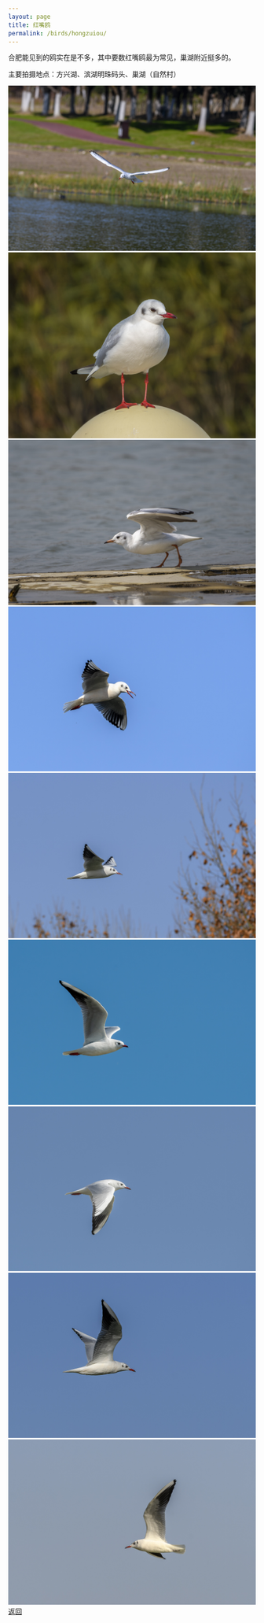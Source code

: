 ```yaml
---
layout: page
title: 红嘴鸥
permalink: /birds/hongzuiou/
---
```

合肥能见到的鸥实在是不多，其中要数红嘴鸥最为常见，巢湖附近挺多的。

主要拍摄地点：方兴湖、滨湖明珠码头、巢湖（自然村）

![](../picture/红嘴鸥/DSC_9899.jpg)
![](../picture/红嘴鸥/DSCN7012.jpg)
![](../picture/红嘴鸥/DSC_3424.jpg)
![](../picture/红嘴鸥/DSC_2124.jpg)
![](../picture/红嘴鸥/DSC_1459.jpg)
![](../picture/红嘴鸥/DSC_7340-NEF_DxO_DeepPRIME.jpg)
![](../picture/红嘴鸥/DSC_7341-NEF_DxO_DeepPRIME.jpg)
![](../picture/红嘴鸥/DSC_9981.jpg)
![](../picture/红嘴鸥/DSC_1477.jpg)
[返回](../../)
